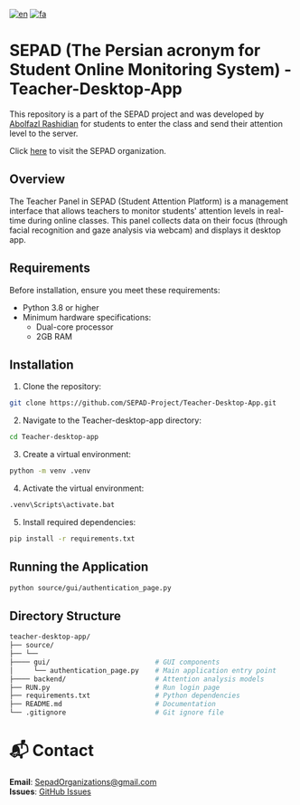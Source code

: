 [![en](https://img.shields.io/badge/lang-en-red.svg)](https://github.com/SEPAD-Project/Teacher-Desktop-App/blob/main/README.md)
[![fa](https://img.shields.io/badge/lang-fa-blue.svg)](https://github.com/SEPAD-Project/Teacher-Desktop-App/blob/main/README.fa.md)
# SEPAD (The Persian acronym for Student Online Monitoring System) - Teacher-Desktop-App
This repository is a part of the SEPAD project and was developed by [Abolfazl Rashidian](https://github.com/abolfazlrashidian) for students to enter the class and send their attention level to the server.

Click [here](https://github.com/SEPAD-Project) to visit the SEPAD organization.

## Overview
The Teacher Panel in SEPAD (Student Attention Platform) is a management interface that allows teachers to monitor students' attention levels in real-time during online classes. This panel collects data on their focus (through facial recognition and gaze analysis via webcam) and displays it desktop app.

## Requirements
Before installation, ensure you meet these requirements:
- Python 3.8 or higher
- Minimum hardware specifications:
  - Dual-core processor
  - 2GB RAM

## Installation

1. Clone the repository:
```bash
git clone https://github.com/SEPAD-Project/Teacher-Desktop-App.git
```
2. Navigate to the Teacher-desktop-app directory:
```bash
cd Teacher-desktop-app
```
3. Create a virtual environment:
```bash
python -m venv .venv
```
4. Activate the virtual environment:
```bash
.venv\Scripts\activate.bat
```
5. Install required dependencies:
```bash
pip install -r requirements.txt
```

## Running the Application
```bash
python source/gui/authentication_page.py
```

## Directory Structure
```bash
teacher-desktop-app/
├── source/
├── └──
├──── gui/                          # GUI components
│     └── authentication_page.py    # Main application entry point
├──── backend/                      # Attention analysis models
├── RUN.py                          # Run login page
├── requirements.txt                # Python dependencies
├── README.md                       # Documentation
└── .gitignore                      # Git ignore file
```

# 📬 Contact  
**Email**: SepadOrganizations@gmail.com  
**Issues**: [GitHub Issues](https://github.com/SEPAD-Project/Teacher-Desktop-App/issues)  